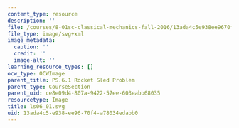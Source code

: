 ```yaml
---
content_type: resource
description: ''
file: /courses/8-01sc-classical-mechanics-fall-2016/13ada4c5e938ee9670f4a78034edabb0_ls06_01.svg
file_type: image/svg+xml
image_metadata:
  caption: ''
  credit: ''
  image-alt: ''
learning_resource_types: []
ocw_type: OCWImage
parent_title: PS.6.1 Rocket Sled Problem
parent_type: CourseSection
parent_uid: ce8e09d4-807a-9422-57ee-603eabb68035
resourcetype: Image
title: ls06_01.svg
uid: 13ada4c5-e938-ee96-70f4-a78034edabb0
---
```

